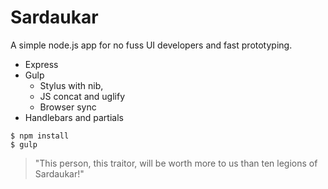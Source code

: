 # Sardaukar

A simple node.js app for no fuss UI developers and fast prototyping.

- Express
- Gulp
  - Stylus with nib,
  - JS concat and uglify
  - Browser sync
- Handlebars and partials

```
$ npm install
$ gulp
```

> "This person, this traitor, will be worth more to us than ten legions of Sardaukar!"
